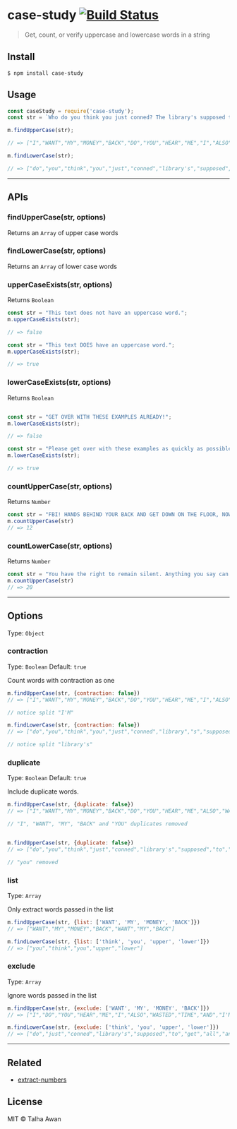 # case-study [![Build Status](https://travis-ci.com/TalhaAwan/case-study.svg?branch=master)](https://travis-ci.com/TalhaAwan/case-study)

> Get, count, or verify uppercase and lowercase words in a string


## Install

```
$ npm install case-study
```

## Usage
```javascript
const caseStudy = require('case-study');
const str = `Who do you think you just conned? The library's supposed to get all upper and lower case words. I WANT MY MONEY BACK. DO YOU HEAR ME? I ALSO WANT MY WASTED TIME BACK!!! AND I'M GONNA SUE YOU.`;

m.findUpperCase(str);

// => ["I","WANT","MY","MONEY","BACK","DO","YOU","HEAR","ME","I","ALSO","WANT","MY","WASTED","TIME","BACK","AND","I'M","GONNA","SUE","YOU"]

m.findLowerCase(str);

// => ["do","you","think","you","just","conned","library's","supposed","to","get","all","upper","and","lower","case","words"]

```

___

## APIs

### findUpperCase(str, options)
Returns an `Array` of upper case words

### findLowerCase(str, options)
Returns an `Array` of lower case words

### upperCaseExists(str, options)
Returns `Boolean`
```javascript
const str = "This text does not have an uppercase word.";
m.upperCaseExists(str);

// => false

const str = "This text DOES have an uppercase word.";
m.upperCaseExists(str);

// => true
```

### lowerCaseExists(str, options)
Returns `Boolean`
```javascript

const str = "GET OVER WITH THESE EXAMPLES ALREADY!";
m.lowerCaseExists(str);

// => false

const str = "Please get over with these examples as quickly as possible.";
m.lowerCaseExists(str);

// => true
```

### countUpperCase(str, options)
Returns `Number`
```javascript
const str = "FBI! HANDS BEHIND YOUR BACK AND GET DOWN ON THE FLOOR, NOW!";
m.countUpperCase(str)
// => 12
```

### countLowerCase(str, options)
Returns `Number`
```javascript
const str = "You have the right to remain silent. Anything you say can and will be used against you in a court of law."
m.countUpperCase(str)
// => 20
```

___

## Options

Type: `Object`

### contraction

Type: `Boolean`
Default: `true`

Count words with contraction as one

```javascript
m.findUpperCase(str, {contraction: false})
// => ["I","WANT","MY","MONEY","BACK","DO","YOU","HEAR","ME","I","ALSO","WANT","MY","WASTED","TIME","BACK","AND","I","M","GONNA","SUE","YOU"]

// notice split "I'M"

m.findLowerCase(str, {contraction: false})
// => ["do","you","think","you","just","conned","library","s","supposed","to","get","all","upper","and","lower","case","words"]

// notice split "library's"

```

### duplicate

Type: `Boolean`
Default: `true`

Include duplicate words.

```javascript
m.findUpperCase(str, {duplicate: false})
// => ["I","WANT","MY","MONEY","BACK","DO","YOU","HEAR","ME","ALSO","WASTED","TIME","AND","I'M","GONNA","SUE"]

// "I", "WANT", "MY", "BACK" and "YOU" duplicates removed


m.findUpperCase(str, {duplicate: false})
// => ["do","you","think","just","conned","library's","supposed","to","get","all","upper","and","lower","case","words"]

// "you" removed
```

### list

Type: `Array`

Only extract words passed in the list

```javascript
m.findUpperCase(str, {list: ['WANT', 'MY', 'MONEY', 'BACK']})
// => ["WANT","MY","MONEY","BACK","WANT","MY","BACK"]

m.findLowerCase(str, {list: ['think', 'you', 'upper', 'lower']})
// => ["you","think","you","upper","lower"]
```


### exclude

Type: `Array`

Ignore words passed in the list

```javascript
m.findUpperCase(str, {exclude: ['WANT', 'MY', 'MONEY', 'BACK']})
// => ["I","DO","YOU","HEAR","ME","I","ALSO","WASTED","TIME","AND","I'M","GONNA","SUE","YOU"]

m.findLowerCase(str, {exclude: ['think', 'you', 'upper', 'lower']})
// => ["do","just","conned","library's","supposed","to","get","all","and","case","words"]
```

___

## Related

- [extract-numbers](https://www.npmjs.com/package/extract-numbers)

## License

MIT © Talha Awan
